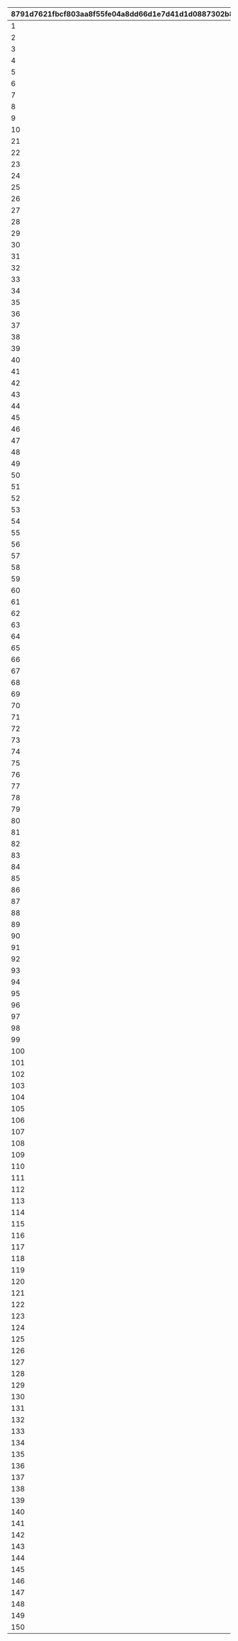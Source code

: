 |8791d7621fbcf803aa8f55fe04a8dd66d1e7d41d1d0887302b82083d15c76acf|cdf262d8ca4118ef105662a7528c970cd84d92fdef97c258c55534e85ab29a99|bb371635f751bd181f3f55cc19c6bf1c1c73a5cccceb5b098074c7914682a362|9f27ed496f2146b97eb019fb37812e37528fdd7c9ac10c65845c1df467003d8e|4eab1af55706dfecf35b5706a6e99596542a1fdb1f1f19d1c3f9971e7275a910|6e2d5b289053c1a56c10e0f499d06d4d38c06663ed04bc2c107db36e6fdc6f18|701a49908a44d23db6fafc4fb4cb166d14b514a299af297b82b3bccbc8454c56|
| --- | --- | --- | --- | --- | --- | --- |
|1|0|2018/12/24 5:00:00|2018/12/25 4:59:59|70000|400|0|
|2|0|2018/12/25 5:00:00|2018/12/26 4:59:59|70000|401|0|
|3|0|0|0|70001|410|1|
|4|0|0|0|70001|411|2|
|5|0|0|0|70001|412|3|
|6|0|2019/12/24 5:00:00|2019/12/25 4:59:59|70002|400|0|
|7|0|2019/12/25 5:00:00|2019/12/26 4:59:59|70002|401|0|
|8|0|0|0|70003|413|1|
|9|0|0|0|70003|414|2|
|10|0|0|0|70003|415|3|
|21|0|2020/12/24 5:00:00|2020/12/25 4:59:59|70004|400|0|
|22|0|2020/12/25 5:00:00|2020/12/26 4:59:59|70004|401|0|
|23|0|0|0|70005|416|1|
|24|0|0|0|70005|417|2|
|25|0|0|0|70005|418|3|
|26|0|2021/01/30 5:00:00|2021/01/31 4:59:59|80004|9002001|3|
|27|0|2021/01/31 5:00:00|2021/02/01 4:59:59|80004|9002002|3|
|28|0|2021/02/01 5:00:00|2021/02/02 4:59:59|80004|9002003|3|
|29|0|2021/02/02 5:00:00|2021/02/03 4:59:59|80004|9002004|3|
|30|0|2021/02/03 5:00:00|2021/02/04 4:59:59|80004|9002005|3|
|31|0|2021/02/04 5:00:00|2021/02/05 4:59:59|80004|9002006|3|
|32|0|2021/02/05 5:00:00|2021/02/06 4:59:59|80004|9002007|3|
|33|0|2021/02/06 5:00:00|2021/02/07 4:59:59|80004|9002008|3|
|34|0|2021/02/07 5:00:00|2021/02/08 4:59:59|80004|9002009|3|
|35|0|2021/02/08 5:00:00|2021/02/09 4:59:59|80004|9002010|3|
|36|0|2021/02/09 5:00:00|2021/02/10 4:59:59|80004|9002011|3|
|37|0|2021/02/10 5:00:00|2021/02/11 4:59:59|80004|9002012|3|
|38|0|2021/02/11 5:00:00|2021/02/12 4:59:59|80004|9002013|3|
|39|0|2021/02/12 5:00:00|2021/02/13 4:59:59|80004|9002014|3|
|40|0|2021/02/13 5:00:00|2021/02/14 4:59:59|80004|9002015|3|
|41|0|2021/02/14 5:00:00|2021/02/15 4:59:59|80004|9002016|3|
|42|1|2021/02/15 5:00:00|2021/02/16 4:59:59|80004|9002017|3|
|43|0|2021/12/24 5:00:00|2021/12/25 4:59:59|70006|400|0|
|44|0|2021/12/25 5:00:00|2021/12/26 4:59:59|70006|401|0|
|45|0|2022/01/30 5:00:00|2022/01/31 4:59:59|80006|9004001|3|
|46|0|2022/01/31 5:00:00|2022/02/01 4:59:59|80006|9004002|3|
|47|0|2022/02/01 5:00:00|2022/02/02 4:59:59|80006|9004003|3|
|48|0|2022/02/02 5:00:00|2022/02/03 4:59:59|80006|9004004|3|
|49|0|2022/02/03 5:00:00|2022/02/04 4:59:59|80006|9004005|3|
|50|0|2022/02/04 5:00:00|2022/02/05 4:59:59|80006|9004006|3|
|51|0|2022/02/05 5:00:00|2022/02/06 4:59:59|80006|9004007|3|
|52|0|2022/02/06 5:00:00|2022/02/07 4:59:59|80006|9004008|3|
|53|0|2022/02/07 5:00:00|2022/02/08 4:59:59|80006|9004009|3|
|54|0|2022/02/08 5:00:00|2022/02/09 4:59:59|80006|9004010|3|
|55|0|2022/02/09 5:00:00|2022/02/10 4:59:59|80006|9004011|3|
|56|0|2022/02/10 5:00:00|2022/02/11 4:59:59|80006|9004012|3|
|57|0|2022/02/11 5:00:00|2022/02/12 4:59:59|80006|9004013|3|
|58|0|2022/02/12 5:00:00|2022/02/13 4:59:59|80006|9004014|3|
|59|0|2022/02/13 5:00:00|2022/02/14 4:59:59|80006|9004015|3|
|60|0|2022/02/14 5:00:00|2022/02/15 4:59:59|80006|9004016|3|
|61|1|2022/02/15 5:00:00|2022/02/16 4:59:59|80006|9004017|3|
|62|0|0|0|70007|436|1|
|63|0|0|0|70007|437|2|
|64|0|0|0|70007|438|3|
|65|0|2022/08/01 5:00:00|2022/08/02 4:59:59|80007|9005001|3|
|66|0|2022/08/02 5:00:00|2022/08/03 4:59:59|80007|9005002|3|
|67|0|2022/08/03 5:00:00|2022/08/04 4:59:59|80007|9005003|3|
|68|0|2022/08/04 5:00:00|2022/08/05 4:59:59|80007|9005004|3|
|69|0|2022/08/05 5:00:00|2022/08/06 4:59:59|80007|9005005|3|
|70|0|2022/08/06 5:00:00|2022/08/07 4:59:59|80007|9005006|3|
|71|0|2022/08/07 5:00:00|2022/08/08 4:59:59|80007|9005007|3|
|72|0|2022/08/08 5:00:00|2022/08/09 4:59:59|80007|9005008|3|
|73|0|2022/08/09 5:00:00|2022/08/10 4:59:59|80007|9005009|3|
|74|0|2022/08/10 5:00:00|2022/08/11 4:59:59|80007|9005010|3|
|75|0|2022/08/11 5:00:00|2022/08/12 4:59:59|80007|9005011|3|
|76|0|2022/08/12 5:00:00|2022/08/13 4:59:59|80007|9005012|3|
|77|0|2022/08/13 5:00:00|2022/08/14 4:59:59|80007|9005013|3|
|78|0|2022/08/14 5:00:00|2022/08/15 4:59:59|80007|9005014|3|
|79|1|2022/08/15 5:00:00|2022/08/16 4:59:59|80007|9005015|3|
|80|0|2022/12/24 5:00:00|2022/12/25 4:59:59|70008|400|0|
|81|0|2022/12/25 5:00:00|2022/12/26 4:59:59|70008|401|0|
|82|0|0|0|70009|439|1|
|83|0|2023/01/31 5:00:00|2023/02/01 4:59:59|80008|9006001|3|
|84|0|2023/02/01 5:00:00|2023/02/02 4:59:59|80008|9006002|3|
|85|0|2023/02/02 5:00:00|2023/02/03 4:59:59|80008|9006003|3|
|86|0|2023/02/03 5:00:00|2023/02/04 4:59:59|80008|9006004|3|
|87|0|2023/02/04 5:00:00|2023/02/05 4:59:59|80008|9006005|3|
|88|0|2023/02/05 5:00:00|2023/02/06 4:59:59|80008|9006006|3|
|89|0|2023/02/06 5:00:00|2023/02/07 4:59:59|80008|9006007|3|
|90|0|2023/02/07 5:00:00|2023/02/08 4:59:59|80008|9006008|3|
|91|0|2023/02/08 5:00:00|2023/02/09 4:59:59|80008|9006009|3|
|92|0|2023/02/09 5:00:00|2023/02/10 4:59:59|80008|9006010|3|
|93|0|2023/02/10 5:00:00|2023/02/11 4:59:59|80008|9006011|3|
|94|0|2023/02/11 5:00:00|2023/02/12 4:59:59|80008|9006012|3|
|95|0|2023/02/12 5:00:00|2023/02/13 4:59:59|80008|9006013|3|
|96|0|2023/02/13 5:00:00|2023/02/14 4:59:59|80008|9006014|3|
|97|0|2023/02/14 5:00:00|2023/02/15 4:59:59|80008|9006015|3|
|98|1|2023/02/15 5:00:00|2023/02/16 4:59:59|80008|9006016|3|
|99|0|2023/08/01 5:00:00|2023/08/02 4:59:59|80009|9007001|3|
|100|0|2023/08/02 5:00:00|2023/08/03 4:59:59|80009|9007002|3|
|101|0|2023/08/03 5:00:00|2023/08/04 4:59:59|80009|9007003|3|
|102|0|2023/08/04 5:00:00|2023/08/05 4:59:59|80009|9007004|3|
|103|0|2023/08/05 5:00:00|2023/08/06 4:59:59|80009|9007005|3|
|104|0|2023/08/06 5:00:00|2023/08/07 4:59:59|80009|9007006|3|
|105|0|2023/08/07 5:00:00|2023/08/08 4:59:59|80009|9007007|3|
|106|0|2023/08/08 5:00:00|2023/08/09 4:59:59|80009|9007008|3|
|107|0|2023/08/09 5:00:00|2023/08/10 4:59:59|80009|9007009|3|
|108|0|2023/08/10 5:00:00|2023/08/11 4:59:59|80009|9007010|3|
|109|0|2023/08/11 5:00:00|2023/08/12 4:59:59|80009|9007011|3|
|110|0|2023/08/12 5:00:00|2023/08/13 4:59:59|80009|9007012|3|
|111|0|2023/08/13 5:00:00|2023/08/14 4:59:59|80009|9007013|3|
|112|0|2023/08/14 5:00:00|2023/08/15 4:59:59|80009|9007014|3|
|113|1|2023/08/15 5:00:00|2023/08/16 4:59:59|80009|9007015|3|
|114|0|2023/12/24 5:00:00|2023/12/25 4:59:59|70010|400|0|
|115|0|2023/12/25 5:00:00|2023/12/26 4:59:59|70012|401|0|
|116|0|0|0|70011|440|1|
|117|0|2024/01/31 5:00:00|2024/02/01 4:59:59|80010|9008001|3|
|118|0|2024/02/01 5:00:00|2024/02/02 4:59:59|80010|9008002|3|
|119|0|2024/02/02 5:00:00|2024/02/03 4:59:59|80010|9008003|3|
|120|0|2024/02/03 5:00:00|2024/02/04 4:59:59|80010|9008004|3|
|121|0|2024/02/04 5:00:00|2024/02/05 4:59:59|80010|9008005|3|
|122|0|2024/02/05 5:00:00|2024/02/06 4:59:59|80010|9008006|3|
|123|0|2024/02/06 5:00:00|2024/02/07 4:59:59|80010|9008007|3|
|124|0|2024/02/07 5:00:00|2024/02/08 4:59:59|80010|9008008|3|
|125|0|2024/02/08 5:00:00|2024/02/09 4:59:59|80010|9008009|3|
|126|0|2024/02/09 5:00:00|2024/02/10 4:59:59|80010|9008010|3|
|127|0|2024/02/10 5:00:00|2024/02/11 4:59:59|80010|9008011|3|
|128|1|2024/02/11 5:00:00|2024/02/12 4:59:59|80010|9008012|3|
|129|1|2024/02/12 5:00:00|2024/02/13 4:59:59|80010|9008013|3|
|130|1|2024/02/13 5:00:00|2024/02/14 4:59:59|80010|9008014|3|
|131|1|2024/02/14 5:00:00|2024/02/15 4:59:59|80010|9008015|3|
|132|1|2024/02/15 5:00:00|2024/02/16 4:59:59|80010|9008016|3|
|133|0|2024/08/01 5:00:00|2024/08/02 4:59:59|80011|9009001|3|
|134|0|2024/08/02 5:00:00|2024/08/03 4:59:59|80011|9009002|3|
|135|0|2024/08/03 5:00:00|2024/08/04 4:59:59|80011|9009003|3|
|136|0|2024/08/04 5:00:00|2024/08/05 4:59:59|80011|9009004|3|
|137|0|2024/08/05 5:00:00|2024/08/06 4:59:59|80011|9009005|3|
|138|0|2024/08/06 5:00:00|2024/08/07 4:59:59|80011|9009006|3|
|139|0|2024/08/07 5:00:00|2024/08/08 4:59:59|80011|9009007|3|
|140|0|2024/08/08 5:00:00|2024/08/09 4:59:59|80011|9009008|3|
|141|0|2024/08/09 5:00:00|2024/08/10 4:59:59|80011|9009009|3|
|142|0|2024/08/10 5:00:00|2024/08/11 4:59:59|80011|9009010|3|
|143|0|2024/08/11 5:00:00|2024/08/12 4:59:59|80011|9009011|3|
|144|0|2024/08/12 5:00:00|2024/08/13 4:59:59|80011|9009012|3|
|145|0|2024/08/13 5:00:00|2024/08/14 4:59:59|80011|9009013|3|
|146|0|2024/08/14 5:00:00|2024/08/15 4:59:59|80011|9009014|3|
|147|1|2024/08/15 5:00:00|2024/08/16 4:59:59|80011|9009015|3|
|148|0|2024/12/24 5:00:00|2024/12/25 4:59:59|70014|400|0|
|149|0|2024/12/25 5:00:00|2024/12/26 4:59:59|70015|401|0|
|150|0|0|0|70013|441|1|